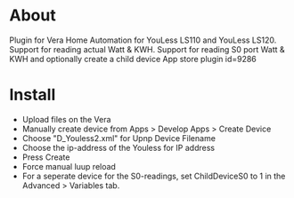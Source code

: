 # About
Plugin for Vera Home Automation for YouLess LS110 and YouLess LS120. 
Support for reading actual Watt & KWH.
Support for reading S0 port Watt & KWH and optionally create a child device
App store plugin id=9286

# Install
- Upload files on the Vera
- Manually create device from Apps > Develop Apps > Create Device
- Choose "D_Youless2.xml" for Upnp Device Filename
- Choose the ip-address of the Youless for IP address
- Press Create
- Force manual luup reload
- For a seperate device for the S0-readings, set ChildDeviceS0 to 1 in the Advanced > Variables tab.